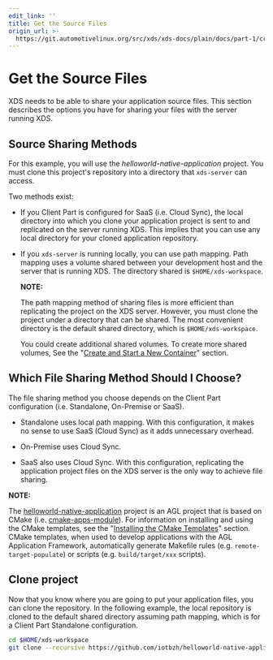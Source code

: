 ```yaml
---
edit_link: ''
title: Get the Source Files
origin_url: >-
  https://git.automotivelinux.org/src/xds/xds-docs/plain/docs/part-1/create-app-get-source-files.md?h=master
---
```


<!-- WARNING: This file is generated by fetch_docs.js using /home/boron/Documents/AGL/docs-webtemplate/site/_data/tocs/devguides/master/xds-docs-guides-devguides-book.yml -->

# Get the Source Files

XDS needs to be able to share your application source files.
This section describes the options you have for sharing your
files with the server running XDS.

## Source Sharing Methods

For this example, you will use the _helloworld-native-application_
project.
You must clone this project's repository into a directory that
`xds-server` can access.

Two methods exist:

- If you Client Part is configured for SaaS (i.e. Cloud Sync), the local
  directory into which you clone your application project is sent to
  and replicated on the server running XDS.
  This implies that you can use any local directory for your cloned
  application repository.

- If you `xds-server` is running locally, you can use path mapping.
  Path mapping uses a volume shared between your development host and the server
  that is running XDS.
  The directory shared is `$HOME/xds-workspace`.
 
  <!-- section-note -->
  **NOTE:**

  The path mapping method of sharing files is more efficient than
  replicating the project on the XDS server.
  However, you must clone the project under a directory that can be shared.
  The most convenient directory is the default shared directory, which is
  `$HOME/xds-workspace`.
  
  You could create additional shared volumes.
  To create more shared volumes, See the
  "[Create and Start a New Container](server-part.html#create-and-start-a-new-container)"
  section.

## Which File Sharing Method Should I Choose?

The file sharing method you choose depends on the
Client Part configuration (i.e. Standalone, On-Premise or SaaS).

- Standalone uses local path mapping. With this configuration, it
  makes no sense to use SaaS (Cloud Sync) as it adds unnecessary overhead.

- On-Premise uses Cloud Sync.

- SaaS also uses Cloud Sync. With this configuration, replicating the
  application project files on the XDS server is the only way to achieve
  file sharing.

<!-- section-note -->
**NOTE:**

The
[helloworld-native-application](https://github.com/iotbzh/helloworld-native-application)
project is an AGL project that is based on CMake
(i.e. [cmake-apps-module](https://git.automotivelinux.org/src/cmake-apps-module/)).
For information on installing and using the CMake templates, see the
"[Installing the CMake Templates](../../../../devguides/reference/cmakeafbtemplates/dev_guide/installing-cmake.html)"
section.
CMake templates, when used to develop applications
with the AGL Application Framework, automatically generate Makefile rules
(e.g. `remote-target-populate`) or scripts (e.g. `build/target/xxx` scripts).
<!-- end-section-note -->

## Clone project

Now that you know where you are going to put your application files,
you can clone the repository.
In the following example, the local repository is cloned to the
default shared directory assuming path mapping, which is for
a Client Part Standalone configuration.

```bash
cd $HOME/xds-workspace
git clone --recursive https://github.com/iotbzh/helloworld-native-application.git
```
